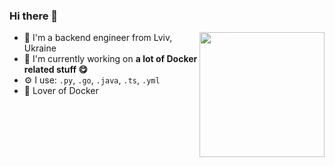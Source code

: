 ### Hi there 👋

<img align='right' src='https://media.giphy.com/media/TgHQOqCqf9GH6/giphy.gif' width='200"'>

- 🌱 I'm a backend engineer from Lviv, Ukraine
- 🏢 I'm currently working on **a lot of Docker related stuff :yum:**
- ⚙️ I use: `.py`, `.go`, `.java`, `.ts`, `.yml`
- 💅 Lover of Docker

